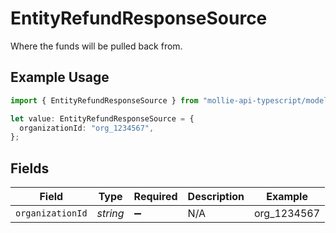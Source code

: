 # EntityRefundResponseSource

Where the funds will be pulled back from.

## Example Usage

```typescript
import { EntityRefundResponseSource } from "mollie-api-typescript/models";

let value: EntityRefundResponseSource = {
  organizationId: "org_1234567",
};
```

## Fields

| Field              | Type               | Required           | Description        | Example            |
| ------------------ | ------------------ | ------------------ | ------------------ | ------------------ |
| `organizationId`   | *string*           | :heavy_minus_sign: | N/A                | org_1234567        |